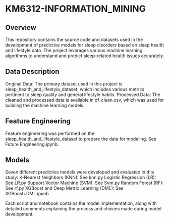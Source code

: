 # KM6312-INFORMATION_MINING

## Overview
This repository contains the source code and datasets used in the development of predictive models for sleep disorders based on sleep health and lifestyle data. The project leverages various machine learning algorithms to understand and predict sleep-related health issues accurately.

## Data Description
Original Data: The primary dataset used in this project is sleep_health_and_lifestyle_dataset, which includes various metrics pertinent to sleep quality and general lifestyle habits.
Processed Data: The cleaned and processed data is available in df_clean.csv, which was used for building the machine learning models.

## Feature Engineering
Feature engineering was performed on the sleep_health_and_lifestyle_dataset to prepare the data for modeling. See Future Engineering.ipynb.

## Models
Seven different predictive models were developed and evaluated in this study:
K-Nearest Neighbors (KNN): See knn.py
Logistic Regression (LR): See LR.py
Support Vector Machine (SVM): See Svm.py
Random Forest (RF): See rf.py
XGBoost and Deep Metric Learning (DML): See XGBoost+DML.ipynb

Each script and notebook contains the model implementation, along with detailed comments explaining the process and choices made during model development.

